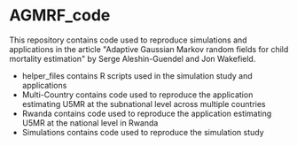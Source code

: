 # AGMRF_code
This repository contains code used to reproduce simulations and applications in 
the article "Adaptive Gaussian Markov random fields for child mortality 
estimation" by Serge Aleshin-Guendel and Jon Wakefield.
 - helper_files contains R scripts used in the simulation study and applications
 - Multi-Country contains code used to reproduce the application estimating 
 U5MR at the subnational level across multiple countries
 - Rwanda contains code used to reproduce the application estimating U5MR
 at the national level in Rwanda
 - Simulations contains code used to reproduce the simulation study

